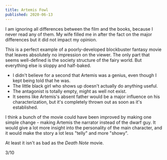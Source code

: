 ```yaml
---
title: Artemis Fowl
published: 2020-06-13
---
```


I am ignoring all differences between the film and the books, because I never read any of them. My wife filled me in after the fact on the major differences but it did not impact my opinion.

This is a perfect example of a poorly-developed blockbuster fantasy movie that leaves absolutely no impression on the viewer. The only part that seems well-defined is the society structure of the fairy world. But everything else is sloppy and half-baked.

- I didn't believe for a second that Artemis was a genius, even though I kept being told that he was.
- The little black girl who shows up doesn't actually do anything useful.
- The antagonist is totally empty, might as well not exist.
- It seems like Artemis's absent father would be a major influence on his characterization, but it's completely thrown out as soon as it's established.

I think a bunch of the movie could have been improved by making one simple change - making Artemis the narrator instead of the dwarf guy. It would give a lot more insight into the personality of the main character, and it would make the story a lot less "telly" and more "showy".

At least it isn't as bad as the _Death Note_ movie.

3/10
